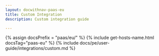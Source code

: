 ```yaml
---
layout: docwithnav-paas-eu
title: Custom Integration
description: Custom integration guide 

---
```

{% assign docsPrefix = "paas/eu/" %}
{% include get-hosts-name.html docsTag="paas-eu" %}
{% include docs/pe/user-guide/integrations/custom.md %}
